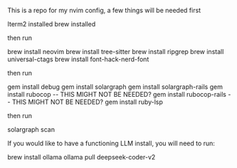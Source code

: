 This is a repo for my nvim config, a few things will be needed first 

Iterm2 installed 
brew installed 


then run 

brew install neovim 
brew install tree-sitter
brew install ripgrep 
brew install universal-ctags
brew install font-hack-nerd-font

then run 

gem install debug 
gem install solargraph
gem install solargraph-rails 
gem install rubocop -- THIS MIGHT NOT BE NEEDED?
gem install rubocop-rails -- THIS MIGHT NOT BE NEEDED?
gem install ruby-lsp 

then run 

solargraph scan 

If you would like to have a functioning LLM install, you will need to run: 

brew install ollama
ollama pull deepseek-coder-v2
